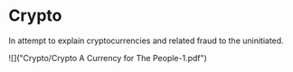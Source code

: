 # Crypto
In attempt to explain cryptocurrencies and related fraud to the uninitiated.

![]("Crypto/Crypto A Currency for The People-1.pdf")
